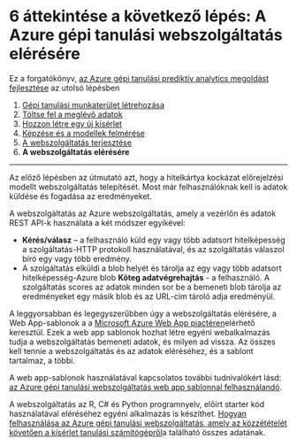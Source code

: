 <properties
    pageTitle="Lépés a 6: A gépi tanulási webszolgáltatás elérésére |} Microsoft Azure"
    description="Az elektronikus oktatóanyagok elkészítése prediktív megoldás útmutató 6 lépésénél: az aktív Azure gépi tanulási webszolgáltatás elérése."
    services="machine-learning"
    documentationCenter=""
    authors="garyericson"
    manager="jhubbard"
    editor="cgronlun"/>

<tags
    ms.service="machine-learning"
    ms.workload="data-services"
    ms.tgt_pltfrm="na"
    ms.devlang="na"
    ms.topic="article"
    ms.date="10/04/2016"
    ms.author="garye"/>


# <a name="walkthrough-step-6-access-the-azure-machine-learning-web-service"></a>6 áttekintése a következő lépés: A Azure gépi tanulási webszolgáltatás elérésére

Ez a forgatókönyv, [az Azure gépi tanulási prediktív analytics megoldást fejlesztése](machine-learning-walkthrough-develop-predictive-solution.md) az utolsó lépésben


1.  [Gépi tanulási munkaterület létrehozása](machine-learning-walkthrough-1-create-ml-workspace.md)
2.  [Töltse fel a meglévő adatok](machine-learning-walkthrough-2-upload-data.md)
3.  [Hozzon létre egy új kísérlet](machine-learning-walkthrough-3-create-new-experiment.md)
4.  [Képzése és a modellek felmérése](machine-learning-walkthrough-4-train-and-evaluate-models.md)
5.  [A webszolgáltatás terjesztése](machine-learning-walkthrough-5-publish-web-service.md)
6.  **A webszolgáltatás elérésére**

----------

Az előző lépésben az útmutató azt, hogy a hitelkártya kockázat előrejelzési modellt webszolgáltatás telepítését. Most már felhasználóknak kell is adatok küldése és fogadása az eredményeket. 

A webszolgáltatás az Azure webszolgáltatás, amely a vezérlőn és adatok REST API-k használata a két módszer egyikével:  

-   **Kérés/válasz** – a felhasználó küld egy vagy több adatsort hitelképesség a szolgáltatás-HTTP protokoll használatával, és az szolgáltatás válaszol bíró egy vagy több eredmény.
-   A szolgáltatás elküldi a blob helyét és tárolja az egy vagy több adatsort hitelképesség-Azure blob **Köteg adatvégrehajtás** - a felhasználó. A szolgáltatás scores az adatok minden sor be a bemeneti blob tárolja az eredményeket egy másik blob és az URL-cím tároló adja eredményül.  

A leggyorsabban és legegyszerűbben úgy a webszolgáltatás elérésére, a Web App-sablonok a a [Microsoft Azure Web App piactéren](https://azure.microsoft.com/marketplace/web-applications/all/)elérhető keresztül.
Ezek a web app sablonok hozhat létre egyéni webalkalmazás tudja a webszolgáltatás bemeneti adatok, és milyen ad vissza. Az összes kell tennie a webszolgáltatás és az adatok eléréséhez, és a sablont tartalmaz, a többi.

A web app-sablonok használatával kapcsolatos további tudnivalókért lásd: [az Azure gépi tanulási webszolgáltatás web app sablonnal felhasználandó](machine-learning-consume-web-service-with-web-app-template.md).

A webszolgáltatás az R, C# és Python programnyelv, előírt starter kód használatával eléréséhez egyéni alkalmazás is készíthet.
[Hogyan felhasználása az Azure gépi tanulási webszolgáltatás, amely az közzétételét követően a kísérlet tanulási számítógépről](machine-learning-consume-web-services.md)a található összes adatának.
